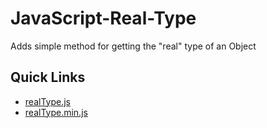 # JavaScript-Real-Type
Adds simple method for getting the "real" type of an Object

## Quick Links
 - [realType.js](https://cdn.rawgit.com/JDMcKinstry/JavaScript-Real-Type/master/realType.js)
 - [realType.min.js](https://cdn.rawgit.com/JDMcKinstry/JavaScript-Real-Type/master/realType.min.js)
